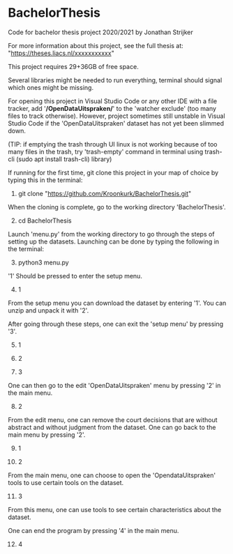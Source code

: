 # BachelorThesis
Code for bachelor thesis project 2020/2021 by Jonathan Strijker

For more information about this project, see the full thesis at: "https://theses.liacs.nl/xxxxxxxxxxx"

This project requires 29+36GB of free space.

Several libraries might be needed to run everything, terminal should signal which ones might be missing.

For opening this project in Visual Studio Code or any other IDE with a file tracker, add '**/OpenDataUitspraken/**' to the 'watcher exclude' (too many files to track otherwise). However, project sometimes still unstable in Visual Studio Code if the 'OpenDataUitspraken' dataset has not yet been slimmed down. 

(TIP: if emptying the trash through UI linux is not working because of too many files in the trash, try 'trash-empty' command in terminal using trash-cli (sudo apt install trash-cli) library)

If running for the first time, git clone this project in your map of choice by typing this in the terminal:
1. git clone "https://github.com/Kroonkurk/BachelorThesis.git"

When the cloning is complete, go to the working directory 'BachelorThesis'.

2. cd BachelorThesis 

Launch 'menu.py' from the working directory to go through the steps of setting up the datasets. Launching can be done by typing the following in the terminal:

3. python3 menu.py

'1' Should be pressed to enter the setup menu.

4. 1

From the setup menu you can download the dataset by entering '1'. You can unzip and unpack it with '2'. 

After going through these steps, one can exit the 'setup menu' by pressing '3'. 

5. 1

6. 2

7. 3

One can then go to the edit 'OpenDataUitspraken' menu by pressing '2' in the main menu.

8. 2

From the edit menu, one can remove the court decisions that are without abstract and without judgment from the dataset. One can go back to the main menu by pressing '2'.

9. 1

10. 2

From the main menu, one can choose to open the 'OpendataUitspraken' tools to use certain tools on the dataset.

11. 3

From this menu, one can use tools to see certain characteristics about the dataset.

<!-- At this point, the datasets should be ready for visualization & analysis -->

One can end the program by pressing '4' in the main menu.

12. 4